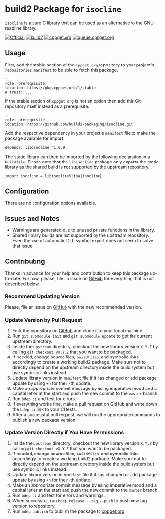 # build2 Package for `isocline`

[`isocline`](https://github.com/daanx/isocline) is a pure C library that can be used as an alternative to the GNU readline library.

[![Official](https://img.shields.io/website/https/github.com/daanx/isocline.svg?down_message=offline&label=Official&style=for-the-badge&up_color=blue&up_message=online)](https://github.com/daanx/isocline)
[![build2](https://img.shields.io/website/https/github.com/build2-packaging/isocline.svg?down_message=offline&label=build2&style=for-the-badge&up_color=blue&up_message=online)](https://github.com/build2-packaging/isocline)
[![cppget.org](https://img.shields.io/website/https/cppget.org/libisocline.svg?down_message=offline&label=cppget.org&style=for-the-badge&up_color=blue&up_message=online)](https://cppget.org/libisocline)
[![queue.cppget.org](https://img.shields.io/website/https/queue.cppget.org/libisocline.svg?down_message=empty&down_color=blue&label=queue.cppget.org&style=for-the-badge&up_color=orange&up_message=running)](https://queue.cppget.org/libisocline)

## Usage

First, add the stable section of the `cppget.org` repository to your project's `repositories.manifest` to be able to fetch this package.

```
:
role: prerequisite
location: https://pkg.cppget.org/1/stable
# trust: ...
```

If the stable section of `cppget.org` is not an option then add this Git repository itself instead as a prerequisite.

```
:
role: prerequisite
location: https://github.com/build2-packaging/isocline.git
```

Add the respective dependency in your project's `manifest` file to make the package available for import.

```
depends: libisocline ^1.0.9
```

The static library can then be imported by the following declaration in a `buildfile`. Please note that the `libisocline` package only exports the static library as the shared build is not supported by the upstream repository.

```
import isocline = libisocline%liba{isocline}
```

## Configuration

There are no configuration options available.

## Issues and Notes

- Warnings are generated due to unused private functions in the library.
- Shared library builds are not supported by the upstream repository. Even the use of automatic DLL symbol export does not seem to solve that issue.

## Contributing

Thanks in advance for your help and contribution to keep this package up-to-date.
For now, please, file an issue on [GitHub](https://github.com/build2-packaging/isocline/issues) for everything that is not described below.

### Recommend Updating Version

Please, file an issue on [GitHub](https://github.com/build2-packaging/isocline/issues) with the new recommended version.

### Update Version by Pull Request

1. Fork the repository on [GitHub](https://github.com/build2-packaging/isocline) and clone it to your local machine.
2. Run `git submodule init` and `git submodule update` to get the current upstream directory.
3. Inside the `upstream` directory, checkout the new library version `X.Y.Z` by calling `git checkout vX.Y.Z` that you want to be packaged.
4. If needed, change source files, `buildfiles`, and symbolic links accordingly to create a working build2 package. Make sure not to directly depend on the upstream directory inside the build system but use symbolic links instead.
5. Update library version in `manifest` file if it has changed or add package update by using `+n` for the `n`-th update.
6. Make an appropriate commit message by using imperative mood and a capital letter at the start and push the new commit to the `master` branch.
7. Run `bdep ci` and test for errors.
8. If everything works fine, make a pull request on GitHub and write down the `bdep ci` link to your CI tests.
9. After a successful pull request, we will run the appropriate commands to publish a new package version.

### Update Version Directly if You Have Permissions

1. Inside the `upstream` directory, checkout the new library version `X.Y.Z` by calling `git checkout vX.Y.Z` that you want to be packaged.
2. If needed, change source files, `buildfiles`, and symbolic links accordingly to create a working build2 package. Make sure not to directly depend on the upstream directory inside the build system but use symbolic links instead.
3. Update library version in `manifest` file if it has changed or add package update by using `+n` for the `n`-th update.
4. Make an appropriate commit message by using imperative mood and a capital letter at the start and push the new commit to the `master` branch.
5. Run `bdep ci` and test for errors and warnings.
6. When successful, run `bdep release --tag --push` to push new tag version to repository.
7. Run `bdep publish` to publish the package to [cppget.org](https://cppget.org).
